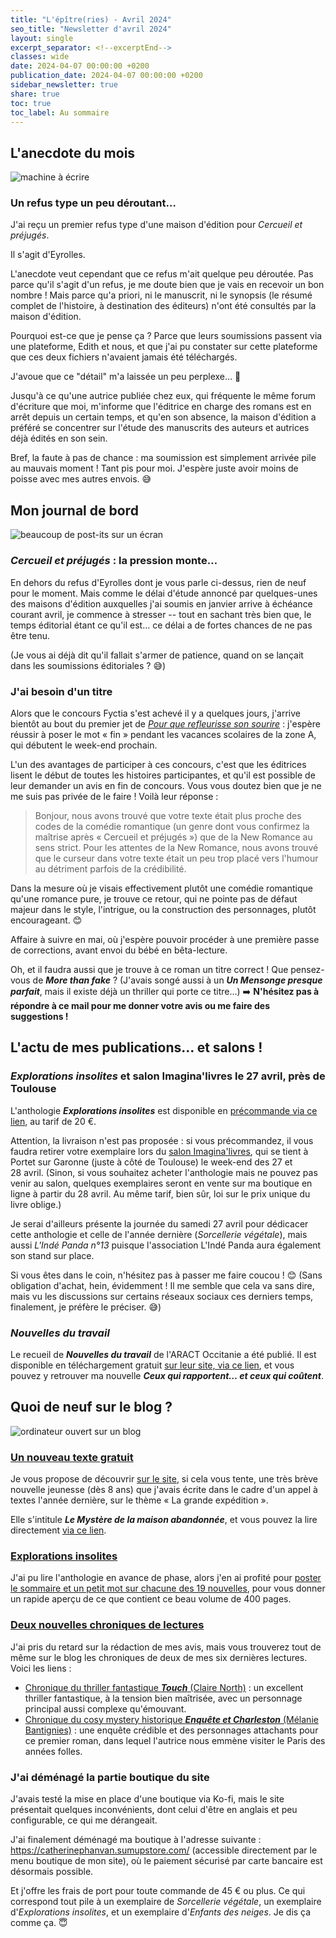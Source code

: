 ```yaml
---
title: "L'épître(ries) - Avril 2024"
seo_title: "Newsletter d'avril 2024"
layout: single
excerpt_separator: <!--excerptEnd-->
classes: wide
date: 2024-04-07 00:00:00 +0200
publication_date: 2024-04-07 00:00:00 +0200
sidebar_newsletter: true
share: true
toc: true
toc_label: Au sommaire
---
```

<!--excerptEnd-->



## L'anecdote du mois

<img alt="machine à écrire" src="https://catherinephanvan.fr/assets/images/newsletter/anecdote.webp">

### Un refus type un peu déroutant&hellip;

J'ai reçu un premier refus type d'une maison d'édition pour *Cercueil et préjugés*.

Il s'agit d'Eyrolles.

L'anecdote veut cependant que ce refus m'ait quelque peu déroutée. Pas parce qu'il s'agit d'un refus, je me doute bien que je vais en recevoir un bon nombre&nbsp;! Mais parce qu'a priori, ni le manuscrit, ni le synopsis (le résumé complet de l'histoire, à destination des éditeurs) n'ont été consultés par la maison d'édition.

Pourquoi est-ce que je pense ça&nbsp;? Parce que leurs soumissions passent via une plateforme, Edith et nous, et que j'ai pu constater sur cette plateforme que ces deux fichiers n'avaient jamais été téléchargés.

J'avoue que ce "détail" m'a laissée un peu perplexe&hellip; 🤔

Jusqu'à ce qu'une autrice publiée chez eux, qui fréquente le même forum d'écriture que moi, m'informe que l'éditrice en charge des romans est en arrêt depuis un certain temps, et qu'en son absence, la maison d'édition a préféré se concentrer sur l'étude des manuscrits des auteurs et autrices déjà édités en son sein.

Bref, la faute à pas de chance&nbsp;: ma soumission est simplement arrivée pile au mauvais moment&nbsp;! Tant pis pour moi. J'espère juste avoir moins de poisse avec mes autres envois. 😅


## Mon journal de bord

<img alt="beaucoup de post-its sur un écran" src="https://cdn.pixabay.com/photo/2018/03/17/10/49/bulletin-board-3233643_1280.jpg">

### ***Cercueil et préjugés***&nbsp;: la pression monte&hellip;

En dehors du refus d'Eyrolles dont je vous parle ci-dessus, rien de neuf pour le moment. Mais comme le délai d'étude annoncé par quelques-unes des maisons d'édition auxquelles j'ai soumis en janvier arrive à échéance courant avril, je commence à stresser -- tout en sachant très bien que, le temps éditorial étant ce qu'il est&hellip; ce délai a de fortes chances de ne pas être tenu.

(Je vous ai déjà dit qu'il fallait s'armer de patience, quand on se lançait dans les soumissions éditoriales&nbsp;? 😅)


### J'ai besoin d'un titre

Alors que le concours Fyctia s'est achevé il y a quelques jours, j'arrive bientôt au bout du premier jet de <a href="https://www.fyctia.com/stories/et-que-refleurisse-son-sourire" target="_blank">*Pour que refleurisse son sourire*</a>&nbsp;: j'espère réussir à poser le mot &laquo;&nbsp;fin&nbsp;&raquo; pendant les vacances scolaires de la zone A, qui débutent le week-end prochain.

L'un des avantages de participer à ces concours, c'est que les éditrices lisent le début de toutes les histoires participantes, et qu'il est possible de leur demander un avis en fin de concours. Vous vous doutez bien que je ne me suis pas privée de le faire&nbsp;! Voilà leur réponse&nbsp;:

> Bonjour, nous avons trouvé que votre texte était plus proche des codes de la comédie romantique (un genre dont vous confirmez la maîtrise après &laquo;&nbsp;Cercueil et préjugés&nbsp;&raquo;) que de la New Romance au sens strict. Pour les attentes de la New Romance, nous avons trouvé que le curseur dans votre texte était un peu trop placé vers l'humour au détriment parfois de la crédibilité.

Dans la mesure où je visais effectivement plutôt une comédie romantique qu'une romance pure, je trouve ce retour, qui ne pointe pas de défaut majeur dans le style, l'intrigue, ou la construction des personnages, plutôt encourageant. 😊

Affaire à suivre en mai, où j'espère pouvoir procéder à une première passe de corrections, avant envoi du bébé en bêta-lecture.

Oh, et il faudra aussi que je trouve à ce roman un titre correct&nbsp;! Que pensez-vous de ***More than fake***&nbsp;? (J'avais songé aussi à un ***Un Mensonge presque parfait***, mais il existe déjà un thriller qui porte ce titre&hellip;) ➡️
**N'hésitez pas à répondre à ce mail pour me donner votre avis ou me faire des suggestions&nbsp;!**



## L'actu de mes publications&hellip; et salons&nbsp;!

### *Explorations insolites* et salon Imagina'livres le 27&nbsp;avril, près de Toulouse

L'anthologie ***Explorations insolites*** est disponible en <a href="https://www.helloasso.com/associations/l-imagin-arium/boutiques/explorations-insolites-precommandes" target="_blank">précommande via ce lien</a>, au tarif de 20&nbsp;€.

Attention, la livraison n'est pas proposée&nbsp;: si vous précommandez, il vous faudra retirer votre exemplaire lors du [salon Imagina'livres](/assets/images/events/affiche-salon-imaginalivres-2024.jpg), qui se tient à Portet sur Garonne (juste à côté de Toulouse) le week-end des 27 et 28&nbsp;avril. (Sinon, si vous souhaitez acheter l'anthologie mais ne pouvez pas venir au salon, quelques exemplaires seront en vente sur ma boutique en ligne à partir du 28 avril. Au même tarif, bien sûr, loi sur le prix unique du livre oblige.)

Je serai d'ailleurs présente la journée du samedi 27&nbsp;avril pour dédicacer cette anthologie et celle de l'année dernière (*Sorcellerie végétale*), mais aussi *L'Indé Panda n°13* puisque l'association L'Indé Panda aura également son stand sur place.

Si vous êtes dans le coin, n'hésitez pas à passer me faire coucou&nbsp;! 😊 (Sans obligation d'achat, hein, évidemment&nbsp;! Il me semble que cela va sans dire, mais vu les discussions sur certains réseaux sociaux ces derniers temps, finalement, je préfère le préciser. 😅)


### *Nouvelles du travail*

Le recueil de ***Nouvelles du travail*** de l'ARACT Occitanie a été publié. Il est disponible en téléchargement gratuit <a href="https://www.anact.fr/sites/default/files/2024-07/recueilaract2023.pdf" target="_blank">sur leur site, via ce lien</a>, et vous pouvez y retrouver ma nouvelle ***Ceux qui rapportent&hellip; et ceux qui coûtent***.


## Quoi de neuf sur le blog&nbsp;?

<img alt="ordinateur ouvert sur un blog" src="https://catherinephanvan.fr/assets/images/newsletter/blog-mockup.webp">

### <a href="/echantillons" target="_blank">Un nouveau texte gratuit</a>

Je vous propose de découvrir <a href="/echantillons" target="_blank">sur le site</a>, si cela vous tente, une très brève nouvelle jeunesse (dès 8&nbsp;ans) que j'avais écrite dans le cadre d'un appel à textes l'année dernière, sur le thème &laquo;&nbsp;La grande expédition&nbsp;&raquo;.

Elle s'intitule ***Le Mystère de la maison abandonnée***, et vous pouvez la lire directement <a href="/assets/textes/Le_mystere_de_la_maison_abandonnee.pdf" target="_blank">via ce lien</a>.

### <a href="/publications/dragonirie" target="_blank">Explorations insolites</a>

J'ai pu lire l'anthologie en avance de phase, alors j'en ai profité pour <a href="/publications/dragonirie" target="_blank">poster le sommaire et un petit mot sur chacune des 19&nbsp;nouvelles</a>, pour vous donner un rapide aperçu de ce que contient ce beau volume de 400&nbsp;pages.


### <a href="https://catherinephanvan.fr/blog/tags#chronique" target="_blank">Deux nouvelles chroniques de lectures</a>

J'ai pris du retard sur la rédaction de mes avis, mais vous trouverez tout de même sur le blog les chroniques de deux de mes six dernières lectures. 
Voici les liens&nbsp;:

* <a href="https://catherinephanvan.fr/chronique/fantastique/2024/03/07/claire-north-touch.html" target="_blank">Chronique du thriller fantastique ***Touch*** (Claire North)</a>&nbsp;: un excellent thriller fantastique, à la tension bien maîtrisée, avec un personnage principal aussi complexe qu'émouvant.
* <a href="https://catherinephanvan.fr/chronique/polar/2024/03/10/melanie-bantignies-enquete-et-charleston.html" target="_blank">Chronique du cosy mystery historique ***Enquête et Charleston*** (Mélanie Bantignies)</a>&nbsp;: une enquête crédible et des personnages attachants pour ce premier roman, dans lequel l'autrice nous emmène visiter le Paris des années folles.


### J'ai déménagé la partie boutique du site

J'avais testé la mise en place d'une boutique via Ko-fi, mais le site présentait quelques inconvénients, dont celui d'être en anglais et peu configurable, ce qui me dérangeait.

J'ai finalement déménagé ma boutique à l'adresse suivante&nbsp;: <a href="https://catherinephanvan.sumupstore.com/" target="_blank">https://catherinephanvan.sumupstore.com/</a> (accessible directement par le menu boutique de mon site), où le paiement sécurisé par carte bancaire est désormais possible.

Et j'offre les frais de port pour toute commande de 45&nbsp;€ ou plus. Ce qui correspond tout pile à un exemplaire de *Sorcellerie végétale*, un exemplaire d'*Explorations insolites*, et un exemplaire d'*Enfants des neiges*. Je dis ça comme ça. 😇

